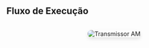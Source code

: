 ## Fluxo de Execução
<div style="height: 60vh; overflow: auto;">

<div style="text-align: center; margin: 15px 0;">
  <img src="https://www.researchgate.net/profile/Mohammad_Al_Amin3/publication/341136949/figure/fig1/AS:887228567347200@1588619072925/Block-diagram-of-the-amplitude-modulation-transmitter.png" 
       alt="Transmissor AM" style="max-height: 35vh; border-radius: 8px; box-shadow: 0 4px 8px rgba(0,0,0,0.1);">
</div>

</div>

